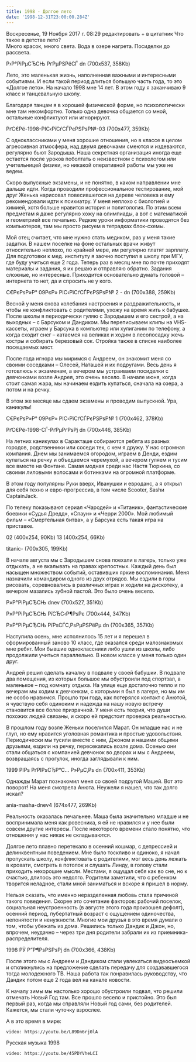 ```yaml
---
title: 1998 - Долгое лето
date: '1998-12-31T23:00:00.284Z'
---
```


Воскресенье, 19 Ноября 2017 г. 08:29 редактировать + в цитатник 
Что такое в детстве лето?  
Много красок, много света.
Вода в озере нагрета.
Посиделки до рассвета.

Р›Р°РіРµСЂСЊ РґРµРЅРёСЃ dn (700x537, 358Kb)

Лето, это маленькая жизнь, наполненная важными и интересными событиями. И если такой период длиться большую часть года, то это «Долгое лето». На начало 1998 мне 14 лет. В этом году я заканчиваю 9 класс и танцевальную школу.

Благодаря танцам я в хорошей физической форме, но психологически мне там некомфортно. Только одна девочка общается со мной, остальные конфликтуют или игнорируют.

РґС€Рё-1998-РІС‹РїСѓСЃРєРЅРѕР№-03 (700x477, 359Kb)

С одноклассниками у меня хорошие отношения, но в классе в целом агрессивная атмосфера, над двумя девочками смеются и издеваются, регулярно бьют Зародыша. Наша секретная организация иногда еще остается после уроков поболтать о неизвестном с психологом или учительницей физики, но никакой оперативной работы мы уже не ведем.



Скоро выпускные экзамены, и не понятно, в каком направлении мне дальше идти. Когда проводили профессиональное тестирование, мой друг Женька нарисовал повесившегося на дереве человека и ему рекомендовали идти к психиатру. У меня неплохо с биологией и химией, хотя больше нравится история и политология. По этим всем предметам я даже регулярно хожу на олимпиады, а вот с математикой и геометрией все печально. Редкие уроки информатики проводятся без компьютеров, там мы просто рисуем в тетрадках блок-схемы.

Мой отец считает, что мне нужно стать медиком, раз у меня такие задатки. В нашем поселке на фоне остальных врачи живут относительно неплохо, по крайней мере, им регулярно платят зарплату. Для подготовки к мед. институту я заочно поступил в школу при МГУ, где буду учиться еще 2 года. Теперь раз в месяц мне по почте приходят материалы и задания, я их решаю и отправляю обратно. Задания сложные, но интересные. Приходится основательно думать головой – интернета то нет, да и спросить не у кого.

С€РєРѕР»Р° 09РєР» РІС‹РїСѓСЃРєРЅРѕР№ 2 - dn (700x388, 259Kb)

Весной у меня снова колебания настроения и раздражительность, и чтобы не конфликтовать с родителями, ухожу на время жить к бабушке. После школы я периодически гуляю с Зародышем и его сестрой, а на выходных – с Барсуком и Дандиком. Мы переписываем клипы на VHS-кассеты,  играем у Барсука в компьютер или хулиганим по телефону, а когда сходит снег – катаемся на великах и ходим в лесопосадку жечь костры и собирать березовый сок. Стройка также в списке наиболее посещаемых мест.

После года игнора мы миримся с Андреем, он знакомит меня со своими соседками – Олесей, Наташей и их подругами. Весь день я готовлюсь к экзаменам, а вечером мы устраиваем посиделки с девчонками возле Андрея, это очень весело. В начале июня, когда стоит самая жара, мы начинаем ездить купаться, сначала на озера, а потом и на речку.

В этом же месяце мы сдаем экзамены и проводим выпускной. Ура, каникулы!

С€РєРѕР»Р° 09РєР» РІС‹РїСѓСЃРєРЅРѕР№ 1 (700x462, 378Kb)

РґС€Рё-1998-СЃ-РґРµРґРѕРј dn (700x446, 385Kb)

На летних каникулах в Саракташе собираются ребята из разных городов, родственники или соседи тех, с кем я дружу. У нас огромная компания. Днем мы занимаемся огородом, играем в Денди, ездим купаться на речку и объедаемся черемухой, а вечером гуляем и тусим все вместе на Фонтане. Самая модная среди нас Настя Тюркина, со своими лиловыми волосами и ботинками на огромной платформе.

В этом году популярны Руки вверх, Иванушки и евроданс, а я открыл для себя техно и евро-прогрессив, в том числе Scooter, Sashи CaptainJack.


 

 

 

 
По телеку показывают сериал «Чародей» и «Титаник», фантастические боевики «Судья Дредд», «Спаун» и «Черри 2000». Мой любимый фильм – «Смертельная битва», а у Барсука есть такая игра на приставке.

02 (400x254, 90Kb) 13 (400x254, 66Kb)

titanic- (700x305, 199Kb)

В начале августа мы с Зародышем снова поехали в лагерь, только уже отдыхать, а не вкалывать на правах крепостных. Каждый день был насыщен множеством событий, оставивших яркие воспоминания. Меня назначили командиром одного из двух отрядов. Мы ездили в горы рисовать, соревновались в различных играх и ходили на дискотеку, а вечером мазались зубной пастой. Это было очень весело.

Р»Р°РіРµСЂСЊ dnev (700x527, 351Kb)

Р»Р°РіРµСЂСЊ РїСЂС‹Р¶РѕРє (700x444, 347Kb)

Р»Р°РіРµСЂСЊ РїРѕСЃС‚РѕРµРЅРёРµ dn (700x365, 357Kb)

Наступила осень, мне исполнилось 15 лет и я перешел в сформированный заново 10 класс, где оказался среди малознакомых мне ребят. Мои бывшие одноклассники либо ушли из школы, либо продолжили учиться параллельно. В новом классе у меня только один друг.

Андрей решил сделать качалку в подвале у своей бабушки. В подвале два помещения, из которых большое мы обустроили под спортзал, а маленькое – под комнату отдыха. На улице еще достаточно тепло и по вечерам мы ходим к девчонкам, с которыми я был в лагере, но мы им не особо нравимся. Прошло три года, как потерялся контакт с Анютой, я чувствую себя одиноким и надежда на нашу новую встречу становится все более призрачной. У меня есть теория, что души похожих людей связаны, и скоро ей предстоит проверка реальностью.

В прошлом году возле Женьки поселился Марат. Он младше нас и не глуп, но ему нравится уголовная романтика и простые удовольствия. Периодически мы тусили вместе с ним, Джоном и нашими общими друзьями, ездили на речку, пересекались возле дома. Осенью они стали общаться с компанией девчонок во дворах и мы с Андреем, возвращаясь с прогулок, иногда заглядывали к ним.  

1999 РІРѕ РґРІРѕСЂР°С… Р»РµС‚Рѕ dn (700x411, 353Kb)

Однажды Марат познакомил меня со своей подругой Машей. Вот это поворот! На меня смотрела Анюта. Неужели я нашел, что так долго искал?

ania-masha-dnev4 (674x477, 269Kb)

Реальность оказалась печальнее. Маша была значительно младше и не воспринимала меня как ровесника, я ей не нравился и у нее были совсем другие интересы. После некоторого времени стало понятно, что отношения у нас никак не складываются.

Долгое лето плавно перетекало в осенний кошмар, с депрессией и делинквентным поведением. Мне было тоскливо и одиноко, я начал пропускать школу, конфликтовать с родителями, мог весь день лежать в кровати, смотреть в потолок и слушать Линду, в голову стали приходить нехорошие мысли. Местами, я ощущал себя как во сне, но к счастью, длилось это недолго. Родители заметили, что с ребенком творится неладное, стали мной заниматься и вскоре я пришел в норму.


 

Нельзя сказать, что именно неразделенная любовь стала причиной такого поведения. Скорее это сочетание факторов: рабочий поселок, социальная неустроенность (в августе этого года произошел дефолт), осенний период, пубертатный возраст с ощущением одиночества, непонятости и ненужности. Многие мои друзья в это время думали о том, чтобы убежать из дома. Решились только Дандик и Джон, но, впрочем, неудачно – через три дня родители забрали их из приемника-распределителя.

1998 РЎ Р”Р¶РѕРЅРѕРј dn (700x366, 438Kb)

После этого мы с Андреем и Дандиком стали увлекаться видеосъемкой и откликнулись на предложение сделать передачу для создававшегося тогда молодежного ТВ. Наша работа так понравилась руководству, что Дандик потом еще 2 года вел на канале новости.

К началу зимы мы настолько хорошо обустроили подвал, что решили отмечать Новый Год там. Все прошло весело и пристойно. Это был первый раз, когда мы справляли Новый год сами, без родителей. Кажется, мы стали чуточку взрослее.

А в это время в мире: 

`video: https://youtu.be/L89Dn6rj0lA`

Русская музыка 1998

`video: https://youtu.be/45PDYVheLCI`

